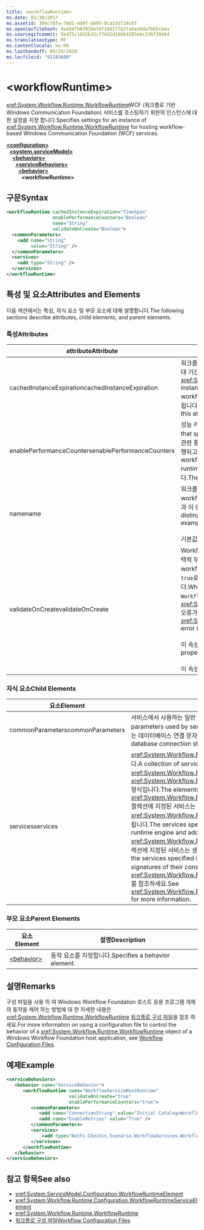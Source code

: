 ```yaml
---
title: <workflowRuntime>
ms.date: 03/30/2017
ms.assetid: 304c70fa-78d1-4d0f-b89f-0ca23d734c6f
ms.openlocfilehash: 4a450fb6f02bbf0f1681f7b2fabea9da7b65cbea
ms.sourcegitcommit: 5b475c1855b32cf78d2d1bbb4295e4c236f39464
ms.translationtype: MT
ms.contentlocale: ko-KR
ms.lasthandoff: 09/24/2020
ms.locfileid: "91183600"
---
```

# \<workflowRuntime>

<span data-ttu-id="1b884-101"><xref:System.Workflow.Runtime.WorkflowRuntime>WCF (워크플로 기반 Windows Communication Foundation) 서비스를 호스팅하기 위한의 인스턴스에 대 한 설정을 지정 합니다.</span><span class="sxs-lookup"><span data-stu-id="1b884-101">Specifies settings for an instance of <xref:System.Workflow.Runtime.WorkflowRuntime> for hosting workflow-based Windows Communication Foundation (WCF) services.</span></span>  
  
[**\<configuration>**](../configuration-element.md)\
&nbsp;&nbsp;[**\<system.serviceModel>**](system-servicemodel.md)\
&nbsp;&nbsp;&nbsp;&nbsp;[**\<behaviors>**](behaviors.md)\
&nbsp;&nbsp;&nbsp;&nbsp;&nbsp;&nbsp;[**\<serviceBehaviors>**](servicebehaviors.md)\
&nbsp;&nbsp;&nbsp;&nbsp;&nbsp;&nbsp;&nbsp;&nbsp;[**\<behavior>**](behavior-of-servicebehaviors.md)\
&nbsp;&nbsp;&nbsp;&nbsp;&nbsp;&nbsp;&nbsp;&nbsp;&nbsp;&nbsp;**\<workflowRuntime>**  
  
## <a name="syntax"></a><span data-ttu-id="1b884-102">구문</span><span class="sxs-lookup"><span data-stu-id="1b884-102">Syntax</span></span>  
  
```xml  
<workflowRuntime cachedInstanceExpiration="TimeSpan"
                 enablePerformanceCounters="Boolean"
                 name="String"
                 validateOnCreate="Boolean">
  <commonParameters>
    <add name="String"
         value="String" />
  </commonParameters>
  <services>
    <add type="String" />
  </services>
</workflowRuntime>
```  
  
## <a name="attributes-and-elements"></a><span data-ttu-id="1b884-103">특성 및 요소</span><span class="sxs-lookup"><span data-stu-id="1b884-103">Attributes and Elements</span></span>  

 <span data-ttu-id="1b884-104">다음 섹션에서는 특성, 자식 요소 및 부모 요소에 대해 설명합니다.</span><span class="sxs-lookup"><span data-stu-id="1b884-104">The following sections describe attributes, child elements, and parent elements.</span></span>  
  
### <a name="attributes"></a><span data-ttu-id="1b884-105">특성</span><span class="sxs-lookup"><span data-stu-id="1b884-105">Attributes</span></span>  
  
|<span data-ttu-id="1b884-106">attribute</span><span class="sxs-lookup"><span data-stu-id="1b884-106">Attribute</span></span>|<span data-ttu-id="1b884-107">설명</span><span class="sxs-lookup"><span data-stu-id="1b884-107">Description</span></span>|  
|---------------|-----------------|  
|<span data-ttu-id="1b884-108">cachedInstanceExpiration</span><span class="sxs-lookup"><span data-stu-id="1b884-108">cachedInstanceExpiration</span></span>|<span data-ttu-id="1b884-109">워크플로 인스턴스가 강제로 언로드되거나 중단되기 전에 메모리에 유휴 상태로 유지될 수 있는 최대 기간을 지정하는 선택적 <xref:System.TimeSpan> 값입니다.</span><span class="sxs-lookup"><span data-stu-id="1b884-109">An optional <xref:System.TimeSpan> value that specifies the maximum duration a workflow instance can stay in-memory in idle state before it is forcefully unloaded or aborted.</span></span> <span data-ttu-id="1b884-110">workflowruntime에 unloadOnIdle을 수행하는 `PersistenceService`가 있으면 이 특성이 무시됩니다.</span><span class="sxs-lookup"><span data-stu-id="1b884-110">If the workflowruntime has `PersistenceService` which performs unloadOnIdle, this attribute is ignored.</span></span>|  
|<span data-ttu-id="1b884-111">enablePerformanceCounters</span><span class="sxs-lookup"><span data-stu-id="1b884-111">enablePerformanceCounters</span></span>|<span data-ttu-id="1b884-112">성능 카운터를 사용하는지 여부를 지정하는 선택적 부울 값입니다.</span><span class="sxs-lookup"><span data-stu-id="1b884-112">An optional Boolean value that specifies whether performance counters are enabled.</span></span> <span data-ttu-id="1b884-113">성능 카운터는 다양한 워크플로 관련 통계에 대한 정보를 제공하지만 워크플로 런타임 엔진이 시작될 때 및 워크플로 인스턴스가 실행되고 있을 때 성능을 저하시킵니다.</span><span class="sxs-lookup"><span data-stu-id="1b884-113">Performance counters provide information on various workflow-related statistics, but they cause a performance penalty when the workflow runtime engine starts, and when workflow instances are running.</span></span> <span data-ttu-id="1b884-114">기본값은 `true`입니다.</span><span class="sxs-lookup"><span data-stu-id="1b884-114">The default value is `true`.</span></span>|  
|<span data-ttu-id="1b884-115">name</span><span class="sxs-lookup"><span data-stu-id="1b884-115">name</span></span>|<span data-ttu-id="1b884-116">워크플로 런타임 엔진의 이름을 포함하는 문자열입니다.</span><span class="sxs-lookup"><span data-stu-id="1b884-116">A string containing the name of the workflow runtime engine.</span></span> <span data-ttu-id="1b884-117">이름은 시스템(예: 성능 카운터)에서 실행 중일 수 있는 다른 런타임과 이 런타임을 구분하기 위해 출력에서 사용됩니다.</span><span class="sxs-lookup"><span data-stu-id="1b884-117">The name is used in output to distinguish this runtime from other runtimes that may be running on the system, for example, in performance counters.</span></span><br /><br /> <span data-ttu-id="1b884-118">기본값은 빈 문자열입니다.</span><span class="sxs-lookup"><span data-stu-id="1b884-118">The default is an empty string.</span></span>|  
|<span data-ttu-id="1b884-119">validateOnCreate</span><span class="sxs-lookup"><span data-stu-id="1b884-119">validateOnCreate</span></span>|<span data-ttu-id="1b884-120">WorkflowServiceHost가 열릴 때 워크플로 정의의 유효성 검사를 실시할지 여부를 지정하는 선택적 부울 값입니다.</span><span class="sxs-lookup"><span data-stu-id="1b884-120">An optional Boolean value that specifies whether validation of workflow definition will occur when the WorkflowServiceHost is opened.</span></span>  <span data-ttu-id="1b884-121">이 특성을 `true`로 설정하면 `WorkflowServiceHost.Open`을 호출할 때마다 워크플로 유효성 검사가 실행됩니다.</span><span class="sxs-lookup"><span data-stu-id="1b884-121">When this attribute is set to `true`, the workflow validation is executed every time `WorkflowServiceHost.Open` is called.</span></span> <span data-ttu-id="1b884-122">유효성 검사 오류가 발견되면 <xref:System.Workflow.ComponentModel.Compiler.WorkflowValidationFailedException> 오류가 throw됩니다.</span><span class="sxs-lookup"><span data-stu-id="1b884-122">If validation errors are found, a <xref:System.Workflow.ComponentModel.Compiler.WorkflowValidationFailedException> error is thrown.</span></span><br /><br /> <span data-ttu-id="1b884-123">이 속성을 `false`로 설정하면 워크플로 정의 유효성 검사가 실행되지 않습니다.</span><span class="sxs-lookup"><span data-stu-id="1b884-123">When this property is set to `false`, no Workflow definition validation will happen.</span></span><br /><br /> <span data-ttu-id="1b884-124">이 속성의 기본값은 `true`입니다.</span><span class="sxs-lookup"><span data-stu-id="1b884-124">The default value for this property is `true`.</span></span>|  
  
### <a name="child-elements"></a><span data-ttu-id="1b884-125">자식 요소</span><span class="sxs-lookup"><span data-stu-id="1b884-125">Child Elements</span></span>  
  
|<span data-ttu-id="1b884-126">요소</span><span class="sxs-lookup"><span data-stu-id="1b884-126">Element</span></span>|<span data-ttu-id="1b884-127">설명</span><span class="sxs-lookup"><span data-stu-id="1b884-127">Description</span></span>|  
|-------------|-----------------|  
|<span data-ttu-id="1b884-128">commonParameters</span><span class="sxs-lookup"><span data-stu-id="1b884-128">commonParameters</span></span>|<span data-ttu-id="1b884-129">서비스에서 사용하는 일반 매개 변수 컬렉션입니다.</span><span class="sxs-lookup"><span data-stu-id="1b884-129">A collection of common parameters used by services.</span></span> <span data-ttu-id="1b884-130">일반적으로 이 컬렉션에는 영속 서비스에서 공유할 수 있는 데이터베이스 연결 문자열이 포함됩니다.</span><span class="sxs-lookup"><span data-stu-id="1b884-130">This collection will typically include the database connection string that might be shared by durable services.</span></span>|  
|<span data-ttu-id="1b884-131">services</span><span class="sxs-lookup"><span data-stu-id="1b884-131">services</span></span>|<span data-ttu-id="1b884-132"><xref:System.Workflow.Runtime.WorkflowRuntime> 엔진에 추가할 서비스 컬렉션입니다.</span><span class="sxs-lookup"><span data-stu-id="1b884-132">A collection of services that will be added to the <xref:System.Workflow.Runtime.WorkflowRuntime> engine.</span></span> <span data-ttu-id="1b884-133">요소는 <xref:System.Workflow.Runtime.Configuration.WorkflowRuntimeServiceElement> 형식입니다.</span><span class="sxs-lookup"><span data-stu-id="1b884-133">The elements are of type <xref:System.Workflow.Runtime.Configuration.WorkflowRuntimeServiceElement>.</span></span>  <span data-ttu-id="1b884-134">컬렉션에 지정된 서비스는 워크플로 런타임 엔진에 의해 초기화되며 해당 <xref:System.Workflow.Runtime.WorkflowRuntime> 생성자를 호출할 때 서비스에 추가됩니다.</span><span class="sxs-lookup"><span data-stu-id="1b884-134">The services specified in the collection will be initialized by the workflow runtime engine and added to its services when the appropriate <xref:System.Workflow.Runtime.WorkflowRuntime> constructor is called.</span></span> <span data-ttu-id="1b884-135">따라서 컬렉션에 지정된 서비스는 생성자의 시그니처에 대한 특정 규칙을 따라야 합니다.</span><span class="sxs-lookup"><span data-stu-id="1b884-135">Therefore, the services specified in the collection must follow certain rules about the signatures of their constructors.</span></span> <span data-ttu-id="1b884-136">자세한 내용은 <xref:System.Workflow.Runtime.Configuration.WorkflowRuntimeServiceElement> 를 참조하세요.</span><span class="sxs-lookup"><span data-stu-id="1b884-136">See <xref:System.Workflow.Runtime.Configuration.WorkflowRuntimeServiceElement> for more information.</span></span>|  
  
### <a name="parent-elements"></a><span data-ttu-id="1b884-137">부모 요소</span><span class="sxs-lookup"><span data-stu-id="1b884-137">Parent Elements</span></span>  
  
|<span data-ttu-id="1b884-138">요소</span><span class="sxs-lookup"><span data-stu-id="1b884-138">Element</span></span>|<span data-ttu-id="1b884-139">설명</span><span class="sxs-lookup"><span data-stu-id="1b884-139">Description</span></span>|  
|-------------|-----------------|  
|[\<behavior>](behavior-of-endpointbehaviors.md)|<span data-ttu-id="1b884-140">동작 요소를 지정합니다.</span><span class="sxs-lookup"><span data-stu-id="1b884-140">Specifies a behavior element.</span></span>|  
  
## <a name="remarks"></a><span data-ttu-id="1b884-141">설명</span><span class="sxs-lookup"><span data-stu-id="1b884-141">Remarks</span></span>  

 <span data-ttu-id="1b884-142">구성 파일을 사용 하 여 Windows Workflow Foundation 호스트 응용 프로그램 개체의 동작을 제어 하는 방법에 대 한 자세한 내용은 <xref:System.Workflow.Runtime.WorkflowRuntime> [워크플로 구성 파일](/previous-versions/dotnet/netframework-3.5/ms732240(v=vs.90))을 참조 하세요.</span><span class="sxs-lookup"><span data-stu-id="1b884-142">For more information on using a configuration file to control the behavior of a <xref:System.Workflow.Runtime.WorkflowRuntime> object of a Windows Workflow Foundation host application, see [Workflow Configuration Files](/previous-versions/dotnet/netframework-3.5/ms732240(v=vs.90)).</span></span>  
  
## <a name="example"></a><span data-ttu-id="1b884-143">예제</span><span class="sxs-lookup"><span data-stu-id="1b884-143">Example</span></span>  
  
```xml  
<serviceBehaviors>
   <behavior name="ServiceBehavior">
      <workflowRuntime name="WorkflowServiceHostRuntime"
                       validateOnCreate="true"
                       enablePerformanceCounters="true">
         <commonParameters>
            <add name="ConnectionString" value="Initial Catalog=WorkflowStore;Data Source=localhost;Integrated Security=SSPI;" />
            <add name="EnableRetries" value="True" />
         </commonParameters>
         <services>
             <add type="NetFx.Checkin.Scenario.WorkflowServices.WorkflowBasedServices.Common.TestPersistenceService.FilePersistenceService, NetFx.Checkin.Scenario.WorkflowServices.WorkflowBasedServices.Common"/>
         </services>
      </workflowRuntime>
   </behavior>
</serviceBehaviors>
```  
  
## <a name="see-also"></a><span data-ttu-id="1b884-144">참고 항목</span><span class="sxs-lookup"><span data-stu-id="1b884-144">See also</span></span>

- <xref:System.ServiceModel.Configuration.WorkflowRuntimeElement>
- <xref:System.Workflow.Runtime.Configuration.WorkflowRuntimeServiceElement>
- <xref:System.Workflow.Runtime.WorkflowRuntime>
- <span data-ttu-id="1b884-145">[워크플로 구성 파일](/previous-versions/dotnet/netframework-3.5/ms732240(v=vs.90))</span><span class="sxs-lookup"><span data-stu-id="1b884-145">[Workflow Configuration Files](/previous-versions/dotnet/netframework-3.5/ms732240(v=vs.90))</span></span>
